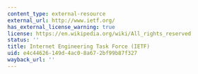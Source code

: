 ```yaml
---
content_type: external-resource
external_url: http://www.ietf.org/
has_external_license_warning: true
license: https://en.wikipedia.org/wiki/All_rights_reserved
status: ''
title: Internet Engineering Task Force (IETF)
uid: e4c44626-149d-4ac0-8a67-2bf99b87f327
wayback_url: ''
---
```

